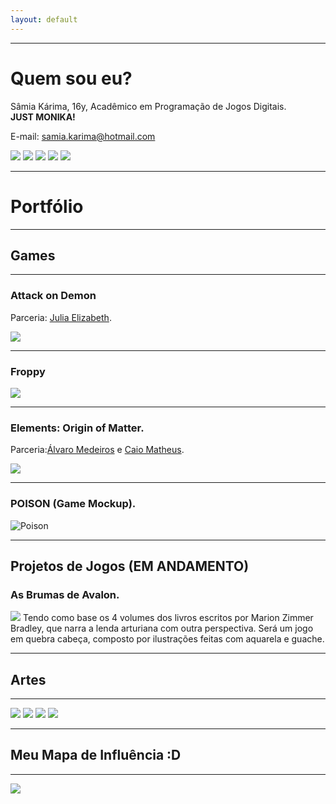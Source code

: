 ```yaml
---
layout: default
---
```

* * *
# Quem sou eu?  
Sâmia Kárima, 16y, Acadêmico em Programação de Jogos Digitais.  
**JUST MONIKA!** 

E-mail: samia.karima@hotmail.com  

[![](facebook.png)](https://www.facebook.com/pqpsamia)
[![](twitter.png)](https://twitter.com/pqpsamia)
[![](steam.png)](http://steamcommunity.com/id/pqpsamia)
[![](instagram.png)](https://www.instagram.com/pqpsamina)
[![](pinterest.png)](https://br.pinterest.com/samiakarima10)  


* * *
# Portfólio

* * *
## Games
* * *
### Attack on Demon

Parceria: [Julia Elizabeth](showhiter.github.io).

[![](Attack.png)](https://samiakarima.github.io/AttackonDemon/)  
* * *
### Froppy

[![](Froppy.png)](https://samiakarima.github.io/Froppy/)  

* * *
### Elements: Origin of Matter.

Parceria:[Álvaro Medeiros](AlvaroMD2016.github.io) e [Caio Matheus](caioms.github.io).  

[![](Elements.png)](https://alvaromd2016.github.io/Elements/)  

* * *
### POISON (Game Mockup).

![Poison](poison.gif)

* * *
## Projetos de Jogos (EM ANDAMENTO)

### As Brumas de Avalon.

![](Avalon.png)
Tendo como base os 4 volumes dos livros escritos por Marion Zimmer Bradley, que narra a lenda arturiana com outra perspectiva.
Será um jogo em quebra cabeça, composto por ilustrações feitas com aquarela e guache.

* * *
## Artes
* * *
![](mikan.png)
![](chiaki.png)
![](sad.png)
![](yurii.png)

* * *
## Meu Mapa de Influência :D
* * *
![](influence.png)
